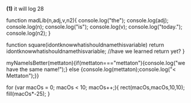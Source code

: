 <b>(1)</b>
it will log 28

function madLib(n,adj,v,n2){
	console.log("the");
	console.log(adj);
	console.log(n);
	console.log("is");
	console.log(v);
	console.log("today.");
	console.log(n2);
}

function square(idontknowwhatishouldnamethisvariable)
	return idontknowwhatishouldnamethisvariable;
	//have we learned return yet?
}

myNameIsBetter(mettaton){if(mettaton==="mettaton"){console.log("we have the same name!");} else {console.log(mettaton);console.log("< Mettaton");}}

for (var macOs = 0; macOs < 10; macOs++;){
	rect(macOs,macOs,10,10);
	fill(macOs*-25);
}